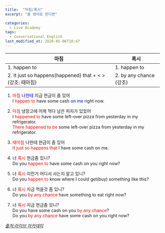 ```yaml
---
title:  "마침/혹시"
excerpt: "를 영어로 한다면"

categories:
  - Live Academy
tags:
  - Conversational English
last_modified_at: 2020-05-06T10:47
---
```


|		<center>마침</center>				|	<center>혹시</center>	| 
| :-------------------------------------------			| :---------------------------	| 
| 1. happen to							| 1. happen to			| 
| 2. It just so happens(happened) that + < > (강조: 때마침)	| 2. by any chance (강조)	| 



1. <span style="color:red">마침</span> <span style="color:blue">나한테</span> 지금 현금이 좀 있어  
I <span style="color:red">happen to</span> have some cash <span style="color:blue">on me</span> right now.  

2. <span style="color:red">마침</span> 냉장고에 어제 먹다 남은 피자가 있었어  
I <span style="color:red">happened to</span> have some left-over pizza from yesterday in my refrigerator.  
<span style="color:red">There happened to be</span> some left-over pizza from yesterday in my refrigerator.  

3. <span style="color:red">때마침</span> 나한테 현금이 좀 있어  
<span style="color:red">It just so happens that</span> I have some cash on me.  

4. 너 <span style="color:red">혹시</span> 현금좀 있니?  
Do you <span style="color:red">happen to</span> have some cash on you right now?  

5. 너 <span style="color:red">혹시</span> 이런거 어디서 사는지 알고 있니?  
Do you <span style="color:red">happen to</span> know where I could get(buy) something like this?  

6. 너 <span style="color:red">혹시</span> 지금 먹을것 좀 있니?  
Do you <span style="color:red">by any chance</span> have something to eat right now?  

7. 너 <span style="color:red">혹시</span> 지금 현금좀 있니?  
Do you have some cash on you <span style="color:red">by any chance</span>?  
Do you <span style="color:red">by any chance</span> have some cash on you right now?  

    
*[출처:라이브 아카데미](https://youtu.be/-JeHIasMRsI)*